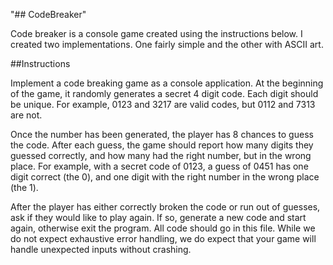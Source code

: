 "## CodeBreaker" 

Code breaker is a console game created using the instructions below. I created two implementations. One fairly simple and the other with ASCII art.

##Instructions

Implement a code breaking game as a console application. At the beginning of the game, it randomly generates a secret 4 digit code.
Each digit should be unique. For example, 0123 and 3217 are valid codes, but 0112 and 7313 are not.

Once the number has been generated, the player has 8 chances to guess the code. After each guess, the game should report how many digits
they guessed correctly, and how many had the right number, but in the wrong place. For example, with a secret code of 0123, a guess of 0451
has one digit correct (the 0), and one digit with the right number in the wrong place (the 1).

After the player has either correctly broken the code or run out of guesses, ask if they would like to play again. If so, generate a new
code and start again, otherwise exit the program.
All code should go in this file. While we do not expect exhaustive error handling, we do expect that your game will handle unexpected inputs without crashing.
